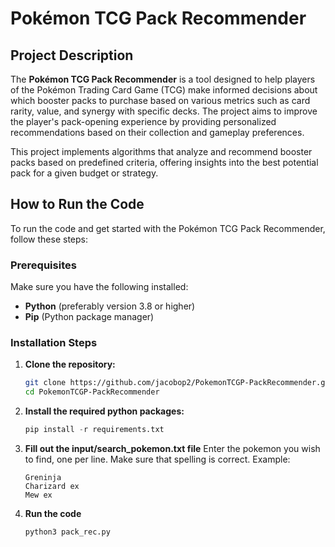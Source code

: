 # Pokémon TCG Pack Recommender

## Project Description

The **Pokémon TCG Pack Recommender** is a tool designed to help players of the Pokémon Trading Card Game (TCG) make informed decisions about which booster packs to purchase based on various metrics such as card rarity, value, and synergy with specific decks. The project aims to improve the player's pack-opening experience by providing personalized recommendations based on their collection and gameplay preferences.

This project implements algorithms that analyze and recommend booster packs based on predefined criteria, offering insights into the best potential pack for a given budget or strategy.

## How to Run the Code

To run the code and get started with the Pokémon TCG Pack Recommender, follow these steps:

### Prerequisites

Make sure you have the following installed:
- **Python** (preferably version 3.8 or higher)
- **Pip** (Python package manager)

### Installation Steps
1. **Clone the repository:**
   ```bash
   git clone https://github.com/jacobop2/PokemonTCGP-PackRecommender.git
   cd PokemonTCGP-PackRecommender
   ```
2. **Install the required python packages:**
   ```python
   pip install -r requirements.txt
   ```
3. **Fill out the input/search_pokemon.txt file**
Enter the pokemon you wish to find, one per line. Make sure that spelling is correct.
Example:
   ```
   Greninja
   Charizard ex
   Mew ex
   ```
5. **Run the code**
   ```python
   python3 pack_rec.py
   ```
